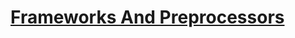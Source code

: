 # [Frameworks And Preprocessors](https://www.theodinproject.com/lessons/node-path-intermediate-html-and-css-frameworks-and-preprocessors)
